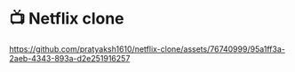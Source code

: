 # 📺 Netflix clone


https://github.com/pratyaksh1610/netflix-clone/assets/76740999/95a1ff3a-2aeb-4343-893a-d2e251916257

